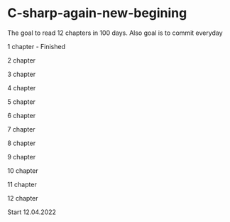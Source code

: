 # C-sharp-again-new-begining

The goal to read 12 chapters in 100 days. Also goal is to commit everyday

1 chapter - Finished

2 chapter

3 chapter

4 chapter

5 chapter

6 chapter

7 chapter

8 chapter

9 chapter

10 chapter

11 chapter

12 chapter

Start 12.04.2022
